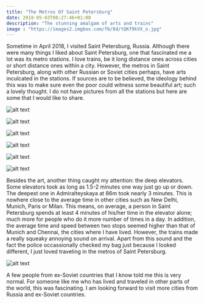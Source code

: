 ```yaml
---
title: "The Metros Of Saint Petersburg"
date: 2018-05-03T08:27:46+01:00
description: "The stunning amalgam of arts and trains"
image : "https://images2.imgbox.com/fb/8d/tQKf9kVX_o.jpg"
---
```


Sometime in April 2018, I visited Saint Petersburg, Russia. Although there were many things I liked about Saint Petersburg, one that fascinated me a lot was its metro stations. I love trains, be it long distance ones across cities or short distance ones within a city. However, the metros in Saint Petersburg, along with other Russian or Soviet cities perhaps, have arts inculcated in the stations. If sources are to be believed, the ideology behind this was to make sure even the poor could witness some beautiful art; such a lovely thought. I do not have pictures from all the stations but here are some that I would like to share.

![alt text](https://images2.imgbox.com/fb/8d/tQKf9kVX_o.jpg "Some metro station in Saint Petersburg")

![alt text](https://images2.imgbox.com/b0/77/5Puas6nC_o.jpg "Some metro station in Saint Petersburg")

![alt text](https://images2.imgbox.com/d3/79/tS8FmQ50_o.jpg "Some metro station in Saint Petersburg")

![alt text](https://images2.imgbox.com/70/a5/h8a1dg1k_o.jpg "Some metro station in Saint Petersburg")

![alt text](https://images2.imgbox.com/72/f1/WyOpTr9x_o.jpg "Some metro station in Saint Petersburg")

![alt text](https://images2.imgbox.com/c7/b4/IOnwaD8w_o.jpg "Some metro station in Saint Petersburg")

Besides the art, another thing caught my attention: the deep elevators. Some elevators took as long as 1.5-2 minutes one way just go up or down. The deepest one in Admiralteyskaya at 86m took nearly 3 minutes. This is nowhere close to the average time in other cities such as New Delhi, Munich, Paris or Milan. This means, on average, a person in Saint Petersburg spends at least 4 minutes of his/her time in the elevator alone; much more for people who do it more number of times in a day. In addition, the average time and speed between two stops seemed higher than that of Munich and Chennai, the cities where I have lived. However, the trains made a really squeaky annoying sound on arrival. Apart from this sound and the fact the police occassionally checked my bag just because I looked different, I just loved traveling in the metros of Saint Petersburg.

![alt text](https://images2.imgbox.com/3f/5e/B8uz3Y3F_o.jpg "Elevator of some metro station in Saint Petersburg")

A few people from ex-Soviet countries that I know told me this is very normal. For someone like me who has lived and traveled in other parts of the world, this was fascinating. I am looking forward to visit more cities from Russia and ex-Soviet countries.